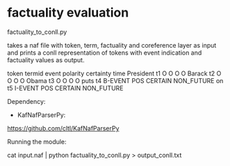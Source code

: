 factuality evaluation
=====================

factuality_to_conll.py

takes a naf file with token, term, factuality and coreference layer as input and prints a conll representation of tokens with event indication and factuality values as output.

token termid event polarity certainty time
President t1 O O O O
Barack t2 O O O O
Obama t3 O O O O
puts t4 B-EVENT POS CERTAIN NON_FUTURE
on t5 I-EVENT POS CERTAIN NON_FUTURE

Dependency:

* KafNafParserPy:

https://github.com/cltl/KafNafParserPy

Running the module:

cat input.naf | python factuality_to_conll.py > output_conll.txt
